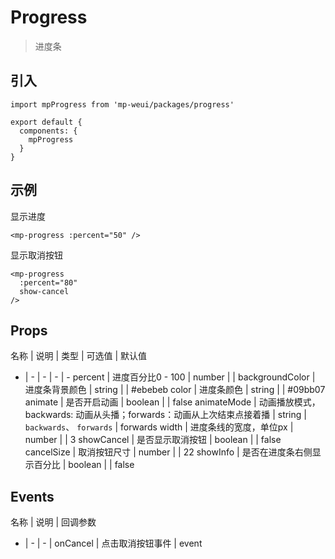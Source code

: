 # Progress

> 进度条

## 引入

    import mpProgress from 'mp-weui/packages/progress'

    export default {
      components: {
        mpProgress
      }
    }

## 示例

显示进度

    <mp-progress :percent="50" />

显示取消按钮

    <mp-progress
      :percent="80"
      show-cancel
    />

## Props

名称 | 说明 | 类型 | 可选值 | 默认值
- | - | - | - | -
percent | 进度百分比0 - 100 | number |  |
backgroundColor | 进度条背景颜色 | string |  | #ebebeb
color | 进度条颜色  | string |  | #09bb07
animate | 是否开启动画  | boolean |  | false
animateMode | 动画播放模式，backwards: 动画从头播；forwards：动画从上次结束点接着播 | string  | `backwards`、 `forwards` | forwards
width | 进度条线的宽度，单位px  | number |  | 3
showCancel | 是否显示取消按钮  | boolean |  | false
cancelSize | 取消按钮尺寸  | number |  | 22
showInfo | 是否在进度条右侧显示百分比  | boolean |  | false

## Events

名称 | 说明 | 回调参数
- | - | - |
onCancel | 点击取消按钮事件 | event
